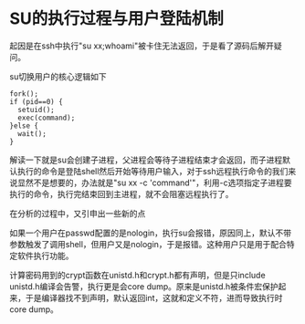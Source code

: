 SU的执行过程与用户登陆机制
==
起因是在ssh中执行"su xx;whoami"被卡住无法返回，于是看了源码后解开疑问。

su切换用户的核心逻辑如下

```
fork();
if (pid==0) {
  setuid();
  exec(command);
}else {
  wait();
}
```

解读一下就是su会创建子进程，父进程会等待子进程结束才会返回，而子进程默认执行的命令是登陆shell然后开始等待用户输入，对于ssh远程执行命令的我们来说显然不是想要的，办法就是"su xx -c 'command'"，利用-c选项指定子进程要执行的命令，执行完结束回到主进程，就不会阻塞远程执行了。

在分析的过程中，又引申出一些新的点

如果一个用户在passwd配置的是nologin，执行su会报错，原因同上，默认不带参数触发了调用shell，但用户又是nologin，于是报错。这种用户只是用于配合特定软件执行功能。

计算密码用到的crypt函数在unistd.h和crypt.h都有声明，但是只include unistd.h编译会告警，执行更是会core dump。原来是unistd.h被条件宏保护起来，于是编译器找不到声明，默认返回int，这就和定义不符，进而导致执行时core dump。